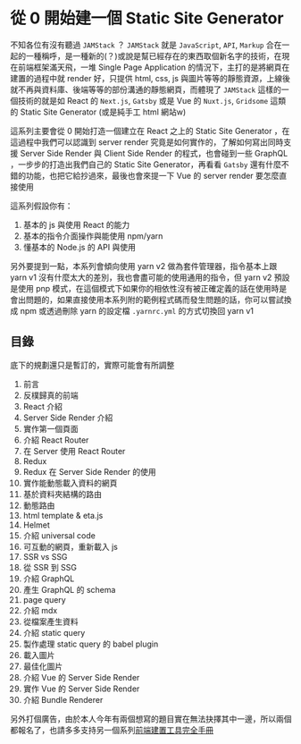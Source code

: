 從 0 開始建一個 Static Site Generator
=====================================

不知各位有沒有聽過 `JAMStack` ？ `JAMStack` 就是 `JavaScript`, `API`, `Markup` 合在一起的一種稱呼，是一種新的(？)或說是幫已經存在的東西取個新名字的技術，在現在前端框架滿天飛，一堆 Single Page Application 的情況下，主打的是將網頁在建置的過程中就 render 好，只提供 html, css, js 與圖片等等的靜態資源，上線後就不再與資料庫、後端等等的部份溝通的靜態網頁，而體現了 `JAMStack` 這樣的一個技術的就是如 React 的 `Next.js`, `Gatsby` 或是 Vue 的 `Nuxt.js`, `Gridsome` 這類的 Static Site Generator (或是純手工 html 網站w)

這系列主要會從 0 開始打造一個建立在 React 之上的 Static Site Generator ，在這過程中我們可以認識到 server render 究竟是如何實作的，了解如何寫出同時支援 Server Side Render 與 Client Side Render 的程式，也會碰到一些 GraphQL ，一步步的打造出我們自己的 Static Site Generator，再看看 `Gatsby` 還有什麼不錯的功能，也把它給抄過來，最後也會來提一下 Vue 的 server render 要怎麼直接使用

這系列假設你有：

1. 基本的 js 與使用 React 的能力
2. 基本的指令介面操作與能使用 npm/yarn
3. 懂基本的 Node.js 的 API 與使用

另外要提到一點，本系列會傾向使用 yarn v2 做為套件管理器，指令基本上跟 yarn v1 沒有什麼太大的差別，我也會盡可能的使用通用的指令，但 yarn v2 預設是使用 pnp 模式，在這個模式下如果你的相依性沒有被正確定義的話在使用時是會出問題的，如果直接使用本系列附的範例程式碼而發生問題的話，你可以嘗試換成 npm 或透過刪除 yarn 的設定檔 `.yarnrc.yml` 的方式切換回 yarn v1

目錄
----

底下的規劃還只是暫訂的，實際可能會有所調整

1. 前言
2. 反樸歸真的前端
3. React 介紹
4. Server Side Render 介紹
5. 實作第一個頁面
6. 介紹 React Router
7. 在 Server 使用 React Router
8. Redux
9. Redux 在 Server Side Render 的使用
10. 實作能動態載入資料的網頁
11. 基於資料夾結構的路由
12. 動態路由
13. html template & eta.js
14. Helmet
15. 介紹 universal code
16. 可互動的網頁，重新載入 js
17. SSR vs SSG
18. 從 SSR 到 SSG
19. 介紹 GraphQL
20. 產生 GraphQL 的 schema
21. page query
22. 介紹 mdx
23. 從檔案產生資料
24. 介紹 static query
25. 製作處理 static query 的 babel plugin
26. 載入圖片
27. 最佳化圖片
28. 介紹 Vue 的 Server Side Render
29. 實作 Vue 的 Server Side Render
30. 介紹 Bundle Renderer

另外打個廣告，由於本人今年有兩個想寫的題目實在無法抉擇其中一邊，所以兩個都報名了，也請多多支持另一個系列[前端建置工具完全手冊](https://ithelp.ithome.com.tw/users/20111802/ironman/3846)
